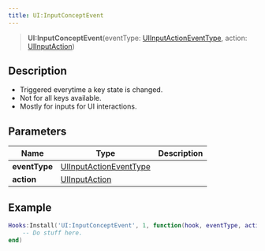 ```yaml
---
title: UI:InputConceptEvent
---
```


> **UI:InputConceptEvent**(eventType: [UIInputActionEventType](/vext/ref/fb/uiinputactioneventtype), action: [UIInputAction](/vext/ref/fb/uiinputaction))

## Description

- Triggered everytime a key state is changed. 
- Not for all keys available.
- Mostly for inputs for UI interactions.

## Parameters

| Name | Type | Description |
| ---- | ---- | ----------- |
| **eventType** | [UIInputActionEventType](/vext/ref/fb/uiinputactioneventtype) |  |
| **action** | [UIInputAction](/vext/ref/fb/uiinputaction) |  |

## Example

```lua
Hooks:Install('UI:InputConceptEvent', 1, function(hook, eventType, action)
    -- Do stuff here.
end)
```
